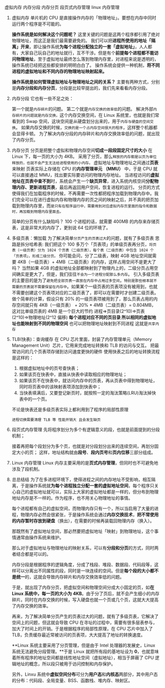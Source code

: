 虚拟内存 内存分段 内存分页 段页式内存管理 linux 内存管理

1. 虚拟内存
   单片机的 CPU 是直接操作内存的「物理地址」。要想在内存中同时运行两个程序是不可能的。

   **操作系统是如何解决这个问题呢？**
   这里关键的问题是这两个程序都引用了绝对物理地址，而这正是我们最需要避免的。
   我们可以把**进程所使用的地址「隔离」开来**，即让操作系统**为每个进程分配独立的一套「虚拟地址」**，人人都有，大家自己玩自己的地址就行，互不干涉。但是有个**前提每个进程都不能访问物理地址**，至于虚拟地址最终怎么落到物理内存里，对进程来说是透明的，操作系统已经把这些都安排的明明白白了。
   操作系统会提供一种机制，**将不同进程的虚拟地址和不同内存的物理地址映射起来。**

   **操作系统是如何管理虚拟地址与物理地址之间的关系？**
   主要有两种方式，分别是**内存分段和内存分页**，分段是比较早提出的，我们先来看看内存分段。

2. 内存分段
   它也有一些不足之处：

   第一个就是`内存碎片`的问题。
   第二个就是`内存交换的效率低`的问题。
   解决外部`内存碎片的问题就是内存交换。`这个内存交换空间，在 Linux 系统里，也就是我们常看到的 Swap 空间，这块空间是从硬盘划分出来的，用于`内存与硬盘的空间交换`。
   如果内存交换的时候，`交换的是一个占内存空间很大的程序`，这样整个机器都会显得卡顿。
   为了解决内存分段的内存碎片和内存交换效率低的问题，就出现了内存分页。

3. 内存分页
   分页是把整个虚拟和物理内存空间**切成一段段固定尺寸的大小**
   在 Linux 下，每一页的大小为 4KB。
   采用了分页，那么`释放的内存都是以页为单位释放的，也就不会产生无法给进程使用的小内存。`
   虚拟地址与物理地址之间通过**页表**来映射
   页表实际上存储在 CPU 的**内存管理单元 （MMU）** 中，于是 CPU 就可以直接通过 MMU，找出要实际要访问的物理内存地址。
   当进程访问的**虚拟地址在页表中查不到**时，系统会产生一个**缺页异常**，进入系统内核空间**分配物理内存、更新进程页表**，最后再返回用户空间，恢复进程的运行。
   分页的方式使得我们在加载程序的时候，不再需要一次性都把程序加载到物理内存中。我们完全可以在进行虚拟内存和物理内存的页之间的映射之后，并不真的把页加载到物理内存里，而`是只有在程序运行中，需要用到对应虚拟内存页里面的指令和数据时，再加载到物理内存里面去。`

   简单的分页有什么缺陷吗？
   100 个进程的话，就需要 400MB 的内存来存储页表，这是非常大的内存了，更别说 64 位的环境了。

4. 多级页表：懒加载
   为了解决简单`分页产生的页表过大`的问题，就有了多级页表
   思路是拆分哈希表:
   我们把这个 100 多万个「页表项」的单级页表再分页，`将页表（一级页表）分为 1024 个页表（二级页表），每个表（二级页表）中包含 1024 个「页表项」，形成二级分页。`
   你可能会问，分了二级表，映射 4GB 地址空间就需要 4KB（一级页表）+ 4MB（二级页表）的内存，这样占用空间不是更大了吗？
   当然如果 4GB 的虚拟地址全部都映射到了物理内上的，二级分页占用空间确实是更大了，但是，我们往往`不会为一个进程分配那么多内存`。
   引入多级页表的主要目的是为了`避免把全部页表一直放在内存中占用过多空间`，`特别是那些根本就不需要的页表就不需要保留在内存中`。如果某个一级页表的页表项没有被用到，也就不需要创建这个页表项对应的二级页表了，即可以在需要时才创建二级页表。
   做个简单的计算，假设只有 20% 的一级页表项被用到了，那么页表占用的内存空间就只有 4KB（一级页表） + 20% \* 4MB（二级页表）= 0.804MB，这对比单级页表的 4MB 是一个巨大的节约
   进程=>页目录(2^10)=>页表(2^10)=>物理地址(2^12 偏移)
   **每个进程对应不同的页目录 所以相同的虚拟地址也能映射到不同的物理空间**
   也可以把物理地址映射到不同进程 这就是`共享内存`
5. TLB(快表)：查询缓存
   在 CPU 芯片里面，封装了内存管理单元（Memory Management Unit）芯片，它用来完成地址转换和 TLB 的访问与交互。
   把最常访问的几个页表项存储到访问速度更快的硬件
   使用快表之后的地址转换流程是这样的：

   1. 根据虚拟地址中的页号查快表；
   2. 如果该页在快表中，直接从快表中读取相应的物理地址；
   3. 如果该页不在快表中，就访问内存中的页表，再从页表中得到物理地址，同时将页表中的该映射表项添加到快表中；
   4. 当快表填满后，又要登记新页时，就按照一定的淘汰策略(LRU)淘汰掉快表中的一个页。

   不论是快表还是多级页表实际上都利用到了程序的局部性原理

   `进程切换需要清理 TLB 等 性能开销大 且会发生缺页`

6. 段页式内存管理
   先将程序划分为多个有逻辑意义的段，也就是前面提到的分段机制；

   接着再把每个段划分为多个页，也就是对分段划分出来的连续空间，再划分固定大小的页；
   这样，地址结构就由**段号**、**段内页号**和**页内位移**三部分组成。

7. Linux 内存管理
   Linux 内存主要采用的是**页式内存管理**，但同时也不可避免地涉及了段机制。

8. 总总结结
   为了在多进程环境下，使得进程之间的内存地址不受影响，相互隔离，于是操作系统就**为每个进程独立分配一套的虚拟地址空间**，每个程序只关心自己的虚拟地址就可以，实际上大家的虚拟地址都是一样的，但分布到物理地址内存是不一样的。作为程序，也不用关心物理地址的事情。

   每个进程都有自己的虚拟空间，而物理内存只有一个，所以当启用了大量的进程，物理内存必然会很紧张，于是操作系统会通过**内存交换技术**，**把不常使用的内存暂时存放到硬盘**（换出），在需要的时候再装载回物理内存（换入）。

   那既然有了虚拟地址空间，那必然要把虚拟地址「映射」到物理地址，这个事情通常由操作系统来维护。

   那么对于虚拟地址与物理地址的映射关系，可以有**分段和分页**的方式，同时两者结合都是可以的。

   内存分段是根据程序的逻辑角度，分成了栈段、堆段、数据段、代码段等，这样可以分离出不同属性的段，同时是一块连续的空间。但是**每个段的大小都不是统一**的，这就会导致内存碎片和内存交换效率低的问题。

   于是，就出现了内存分页，把虚拟空间和物理空间分成大小固定的页，如**在 Linux 系统中，每一页的大小为 4KB**。由于分了页后，就不会产生细小的内存碎片。同时在内存交换的时候，写入硬盘也就一个页或几个页，这就大大提高了内存交换的效率。

   再来，为了解决简单分页产生的页表过大的问题，就有了多级页表，它解决了空间上的问题，但这就会导致 CPU 在寻址的过程中，需要有很多层表参与，加大了时间上的开销。于是根据程序的局部性原理，在 CPU 芯片中加入了 TLB，负责缓存最近常被访问的页表项，大大提高了地址的转换速度。

   **Linux 系统主要采用了分页管理，但是由于 Intel 处理器的发展史，Linux 系统无法避免分段管理。**于是 Linux 就把所有段的基地址设为 **0**，也就意味着所有程序的地址空间都是线性地址空间（虚拟地址），相当于屏蔽了 CPU 逻辑地址的概念，所以段只被用于访问控制和内存保护。

   另外，Linxu 系统中**虚拟空间分布**可分为**用户态**和**内核态**两部分，其中用户态的分布：代码段、全局变量、BSS、函数栈、堆内存、映射区。
